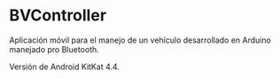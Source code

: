 # BVController
Aplicación móvil para el manejo de un vehículo desarrollado en Arduino manejado pro Bluetooth.

Versión de Android KitKat 4.4.

